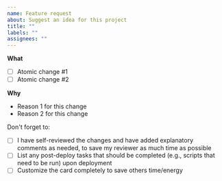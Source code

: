 ```yaml
---
name: Feature request
about: Suggest an idea for this project
title: ""
labels: ""
assignees: ""
---
```


**What**

- [ ] Atomic change #1
- [ ] Atomic change #2

**Why**

- Reason 1 for this change
- Reason 2 for this change

Don't forget to:

- [ ] I have self-reviewed the changes and have added explanatory comments as needed, to save my reviewer as much time as possible
- [ ] List any post-deploy tasks that should be completed (e.g., scripts that need to be run) upon deployment
- [ ] Customize the card completely to save others time/energy
